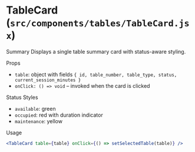 # TableCard (`src/components/tables/TableCard.jsx`)

Summary
Displays a single table summary card with status-aware styling.

Props
- `table`: object with fields `{ id, table_number, table_type, status, current_session_minutes }`
- `onClick: () => void` – invoked when the card is clicked

Status Styles
- `available`: green
- `occupied`: red with duration indicator
- `maintenance`: yellow

Usage
```jsx
<TableCard table={table} onClick={() => setSelectedTable(table)} />
```